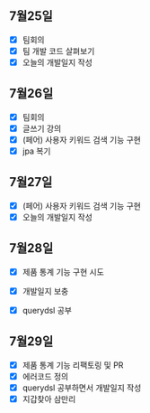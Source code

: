 ## 7월25일

- [x] 팀회의
- [x] 팀 개발 코드 살펴보기
- [x] 오늘의 개발일지 작성

## 7월26일

- [x] 팀회의
- [x] 글쓰기 강의
- [x] (페어) 사용자 키워드 검색 기능 구현
- [x] jpa 복기

## 7월27일

- [x] (페어) 사용자 키워드 검색 기능 구현
- [x] 오늘의 개발일지 작성

## 7월28일
- [x] 제품 통계 기능 구현 시도
- [x] 개발일지 보충
- [x] querydsl 공부 


## 7월29일
- [x] 제품 통계 기능 리팩토링 및 PR
- [x] 에러코드 정의
- [x] querydsl 공부하면서 개발일지 작성
- [x] 지갑찾아 삼만리 
